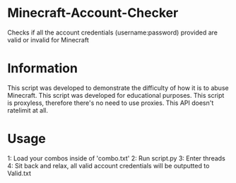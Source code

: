 # Minecraft-Account-Checker
Checks if all the account credentials (username:password) provided are valid or invalid for Minecraft

# Information
This script was developed to demonstrate the difficulty of how it is to abuse Minecraft. This script was developed for educational purposes. This script is proxyless, therefore there's no need to use proxies. This API doesn't ratelimit at all.

# Usage
1: Load your combos inside of 'combo.txt'
2: Run script.py
3: Enter threads
4: Sit back and relax, all valid account credentials will be outputted to Valid.txt
